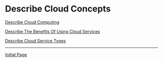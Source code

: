 # Describe Cloud Concepts

[Describe Cloud Computing](https://github.com/JeanM-Rebello/Az900-Summary/blob/main/docs/DescribeCloudConcepts/Modules/DescribeCloudComputing.md)

[Describe The Benefits Of Using Cloud Services](https://github.com/JeanM-Rebello/Az900-Summary/blob/main/docs/DescribeCloudConcepts/Modules/DescribeTheBenefitsOfUsingCloudServices.md)

[Describe Cloud Service Types](https://github.com/JeanM-Rebello/Az900-Summary/blob/main/docs/DescribeCloudConcepts/Modules/DescribeCloudServiceTypes.md)

------

[Initial Page](https://github.com/JeanM-Rebello/Az900-Summary)
